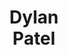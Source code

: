 ---
layout: page
title: <b>Dylan</b> <br> Patel 
description: SemiAnalysis
img: assets/img/dylan.jpg
redirect: https://twitter.com/dylan522p
importance: 2
category: panelist
---